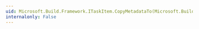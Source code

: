 ```yaml
---
uid: Microsoft.Build.Framework.ITaskItem.CopyMetadataTo(Microsoft.Build.Framework.ITaskItem)
internalonly: False
---
```

